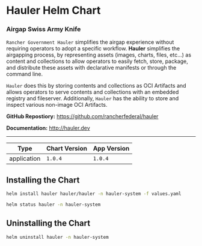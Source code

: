 # Hauler Helm Chart

### Airgap Swiss Army Knife

`Rancher Government Hauler` simplifies the airgap experience without requiring operators to adopt a specific workflow. **Hauler** simplifies the airgapping process, by representing assets (images, charts, files, etc...) as content and collections to allow operators to easily fetch, store, package, and distribute these assets with declarative manifests or through the command line.

`Hauler` does this by storing contents and collections as OCI Artifacts and allows operators to serve contents and collections with an embedded registry and fileserver. Additionally, `Hauler` has the ability to store and inspect various non-image OCI Artifacts.

**GitHub Repostiory:** https://github.com/rancherfederal/hauler

**Documentation:** http://hauler.dev

---

| Type        | Chart Version | App Version |
| ----------- | ------------- | ----------- |
| application | `1.0.4`       | `1.0.4`     |

## Installing the Chart

```bash
helm install hauler hauler/hauler -n hauler-system -f values.yaml
```

```bash
helm status hauler -n hauler-system
```

## Uninstalling the Chart

```bash
helm uninstall hauler -n hauler-system
```
